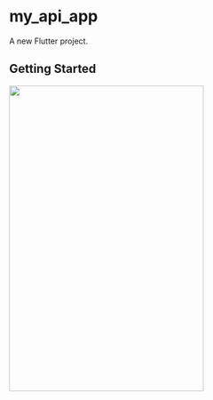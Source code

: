 # my_api_app

A new Flutter project.

## Getting Started
<img src=https://github.com/merveperu/LoginSocialMedia/assets/67706542/11071530-d36b-4dd4-a607-50b7de6b5f11
 width = "350" height ="550" >
